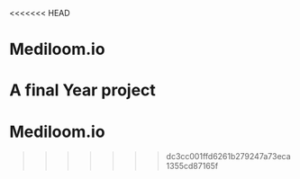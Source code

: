<<<<<<< HEAD
# Mediloom.io
A final Year project 
=======
# Mediloom.io
>>>>>>> dc3cc001ffd6261b279247a73eca1355cd87165f
